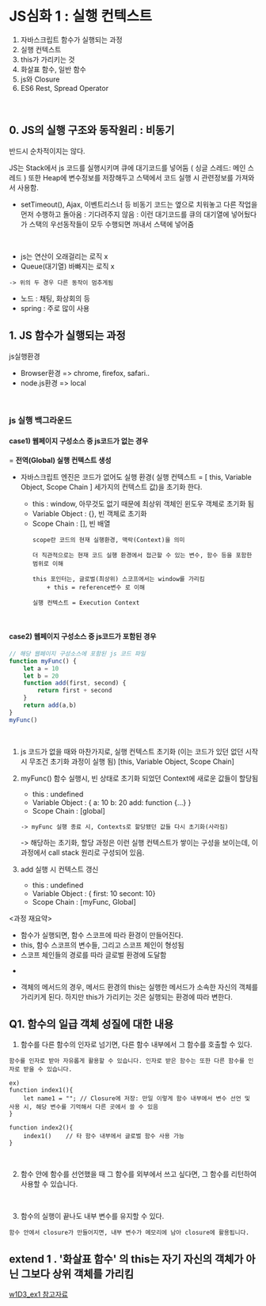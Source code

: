 # JS심화 1 : 실행 컨텍스트

1. 자바스크립트 함수가 실행되는 과정
2. 실행 컨텍스트
3. this가 가리키는 것
4. 화살표 함수, 일반 함수
5. js와 Closure
6. ES6 Rest, Spread Operator

<br>

## 0. JS의 실행 구조와 동작원리 : 비동기
반드시 순차적이지는 않다.

JS는 Stack에서 js 코드를 실행시키며 큐에 대기코드를 넣어둠 ( 싱글 스레드: 메인 스레드 ) 또한 Heap에 변수정보를 저장해두고 스택에서 코드 실행 시 관련정보를 가져와서 사용함.
- setTimeout(), Ajax, 이벤트리스너 등 비동기 코드는 옆으로 치워놓고 다른 작업을 먼저 수행하고 돌아옴 : 기다려주지 않음 : 이런 대기코드를 큐의 대기열에 넣어뒀다가 스택의 우선동작들이 모두 수행되면 꺼내서 스택에 넣어줌
<br>

- js는 연산이 오래걸리는 로직 x
- Queue(대기열) 바빠지는 로직 x 
```
-> 위의 두 경우 다른 동작이 멈추게됨
```

- 노드 : 채팅, 화상회의 등
- spring : 주로 많이 사용

## 1. JS 함수가 실행되는 과정

js실행환경
- Browser환경 => chrome, firefox, safari..
- node.js환경 => local

<br>

### js 실행 백그라운드 

#### case1) 웹페이지 구성소스 중 js코드가 없는 경우 

= **전역(Global) 실행 컨텍스트 생성**
- 자바스크립트 엔진은 코드가 없어도 실행 환경( 실행 컨텍스트 = [ this, Variable Object, Scope Chain ] 세가지의 컨텍스트 값)을 초기화 한다.

  - this : window, 아무것도 없기 때문에 최상위 객체인 윈도우 객체로 초기화 됨
  - Variable Object : {}, 빈 객체로 초기화
  - Scope Chain : [], 빈 배열
    ```
    scope란 코드의 현재 실행환경, 맥락(Context)을 의미

    더 직관적으로는 현재 코드 실행 환경에서 접근할 수 있는 변수, 함수 등을 포함한 범위로 이해
    ```
    ```
    this 포인터는, 글로벌(최상위) 스코프에서는 window를 가리킴
        + this = reference변수 로 이해
    ```
    ```
    실행 컨텍스트 = Execution Context
    ```
 <br>

#### case2) 웹페이지 구성소스 중 js코드가 포함된 경우 
```javascript
// 해당 웹페이지 구성소스에 포함된 js 코드 파일
function myFunc() {
    let a = 10
    let b = 20
    function add(first, second) {
        return first + second
    }
    return add(a,b)
}
myFunc()
```
<br>

1. js 코드가 없을 때와 마찬가지로, 실행 컨텍스트 초기화 (이는 코드가 있던 없던 시작시 무조건 초기화 과정이 실행 됨) [this, Variable Object, Scope Chain]
2. myFunc() 함수 실행시, 빈 상태로 초기화 되었던 Context에 새로운 값들이 할당됨
    - this : undefined
    - Variable Object : {
        a: 10
        b: 20
        add: function {...}
    }
    - Scope Chain : [global]
    ```
    -> myFunc 실행 종료 시, Contexts로 할당됐던 값들 다시 초기화(사라짐) 
    ```
    -> 해당하는 초기화, 할당 과정은 이런 실행 컨텍스트가 쌓이는 구성을 보이는데,
    이 과정에서 call stack 원리로 구성되어 있음.

3. add 실행 시 컨텍스트 갱신
    - this : undefined
    - Variable Object : {
        first: 10
        secont: 10}
    - Scope Chain : [myFunc, Global]


<과정 재요약>
- 함수가 실행되면, 함수 스코프에 따라 환경이 만들어진다.
- this, 함수 스코프의 변수들, 그리고 스코프 체인이 형성됨
- 스코프 체인들의 경로를 따라 글로벌 환경에 도달함
+
- 객체의 메서드의 경우, 메서드 환경의 this는 실행한 메서드가 소속한 자신의 객체를 가리키게 된다. 하지만 this가 가리키는 것은 실행되는 환경에 따라 변한다.



## Q1. 함수의 일급 객체 성질에 대한 내용


1. 함수를 다른 함수의 인자로 넘기면, 다른 함수 내부에서 그 함수를 호출할 수 있다.
```
함수를 인자로 받아 자유롭게 활용할 수 있습니다. 인자로 받은 함수는 또한 다른 함수를 인자로 받을 수 있습니다.

ex)
function index1(){
    let name1 = ""; // Closure에 저장: 만일 이렇게 함수 내부에서 변수 선언 및 사용 시, 해당 변수를 기억해서 다른 곳에서 쓸 수 있음
}

function index2(){
    index1()    // 타 함수 내부에서 글로벌 함수 사용 가능
}
```

<br>

2. 함수 안에 함수를 선언했을 때 그 함수를 외부에서 쓰고 싶다면, 그 함수를 리턴하여 사용할 수 있습니다.


<br>

3. 함수의 실행이 끝나도 내부 변수를 유지할 수 있다.
```
함수 안에서 closure가 만들어지면, 내부 변수가 메모리에 남아 closure에 활용됩니다.
```


## extend 1 . '화살표 함수' 의 this는 자기 자신의 객체가 아닌 그보다 상위 객체를 가리킴
[w1D3_ex1 참고자료]('./w1D3_ex1.html')